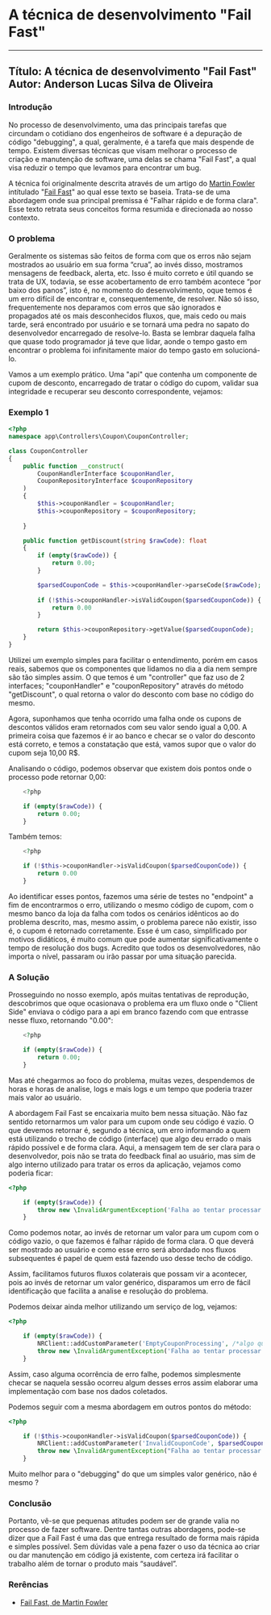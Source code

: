 # A técnica de desenvolvimento "Fail Fast"

---
Título: A técnica de desenvolvimento "Fail Fast"
Autor: Anderson Lucas Silva de Oliveira
---

### Introdução
No processo de desenvolvimento, uma das principais tarefas que circundam o cotidiano dos engenheiros de software é a depuração de código "debugging", a qual, geralmente, é a tarefa que mais despende de tempo. Existem diversas técnicas que visam melhorar o processo de criação e manutenção de software, uma delas se chama "Fail Fast", a qual visa reduzir o tempo que levamos para encontrar um bug.

A técnica foi originalmente descrita através de um artigo do [Martin Fowler](https://pt.wikipedia.org/wiki/Martin_Fowler) intítulado "[Fail Fast](https://www.martinfowler.com/ieeeSoftware/failFast.pdf)" ao qual esse texto se baseia. Trata-se de uma abordagem onde sua principal premissa é "Falhar rápido e de forma clara". Esse texto retrata seus conceitos forma resumida e direcionada ao nosso contexto.

### O problema

Geralmente os sistemas são feitos de forma com que os erros não sejam mostrados ao usuário em sua forma “crua”, ao invés disso, mostramos mensagens de feedback, alerta, etc. Isso é muito correto e útil quando se trata de UX, todavia, se esse acobertamento de erro também acontece “por baixo dos panos”, isto é, no momento do desenvolvimento, oque temos é um erro difícil de encontrar e, consequentemente, de resolver. Não só isso, frequentemente nos deparamos com erros que são ignorados e propagados até os mais desconhecidos fluxos, que, mais cedo ou mais tarde, será encontrado por usuário e se tornará uma pedra no sapato do desenvolvedor encarregado de resolve-lo. Basta se lembrar daquela falha que quase todo programador já teve que lidar, aonde o tempo gasto em encontrar o problema foi infinitamente maior do tempo gasto em solucioná-lo.


Vamos a um exemplo prático. Uma "api" que contenha um componente de cupom de desconto, encarregado de tratar o código do cupom, validar sua integridade e recuperar seu desconto correspondente, vejamos:

### Exemplo 1 

```php
<?php
namespace app\Controllers\Coupon\CouponController;

class CouponController
{   
    public function __construct(
        CouponHandlerInterface $couponHandler, 
        CouponRepositoryInterface $couponRepository
    )
    {
        $this->couponHandler = $couponHandler;
        $this->couponRepository = $couponRepository;
        
    }

    public function getDiscount(string $rawCode): float
    {
        if (empty($rawCode)) {
            return 0.00;
        }

        $parsedCouponCode = $this->couponHandler->parseCode($rawCode);
        
        if (!$this->couponHandler->isValidCoupon($parsedCouponCode)) {
        	return 0.00
        }

        return $this->couponRepository->getValue($parsedCouponCode);
    }
}
```

Utilizei um exemplo simples para facilitar o entendimento, porém em casos reais, sabemos que os componentes que lidamos no dia a dia nem sempre são tão simples assim. O que temos é um "controller" que faz uso de 2 interfaces; "couponHandler" e "couponRepository" através do método "getDiscount", o qual retorna o valor do desconto com base no código do mesmo.

Agora, suponhamos que tenha ocorrido uma falha onde os cupons de descontos válidos eram retornados com seu valor sendo igual a 0,00. A primeira coisa que fazemos é ir ao banco e checar se o valor do desconto está correto, e temos a constatação que está, vamos supor que o valor do cupom seja 10,00 R$.

Analisando o código, podemos observar que existem dois pontos onde o processo pode retornar 0,00:


```php
	<?php 

	if (empty($rawCode)) {
        return 0.00;
    }
```

Também temos:

```php
	<?php

    if (!$this->couponHandler->isValidCoupon($parsedCouponCode)) {
        return 0.00
    }
```

Ao identificar esses pontos, fazemos uma série de testes no "endpoint" a fim de encontrarmos o erro, utilizando o mesmo código de cupom, com o mesmo banco da loja da falha com todos os cenários idênticos ao do problema descrito, mas, mesmo assim, o problema parece não existir, isso é, o cupom é retornado corretamente. Esse é um caso, simplificado por motivos didáticos, é muito comum que pode aumentar significativamente o tempo de resolução dos bugs. Acredito que todos os desenvolvedores, não importa o nível, passaram ou irão passar por uma situação parecida.

### A Solução

Prosseguindo no nosso exemplo, após muitas tentativas de reprodução, descobrimos que oque ocasionava o problema era um fluxo onde o "Client Side" enviava o código para a api em branco fazendo com que entrasse nesse fluxo, retornando "0.00":  


```php
	<?php 

	if (empty($rawCode)) {
        return 0.00;
    }
```

Mas até chegarmos ao foco do problema, muitas vezes, despendemos de horas e horas de analise, logs e mais logs e um tempo que poderia trazer mais valor ao usuário.

A abordagem Fail Fast se encaixaria muito bem nessa situação. Não faz sentido retornarmos um valor para um cupom onde seu código é vazio. O que devemos retornar é, segundo a técnica, um erro informando a quem está utilizando o trecho de código (interface) que algo deu errado o mais rápido possível e de forma clara. Aqui, a mensagem tem de ser clara para o desenvolvedor, pois não se trata do feedback final ao usuário, mas sim de algo interno utilizado para tratar os erros da aplicação, vejamos como poderia ficar:

```php
<?php

	if (empty($rawCode)) {
        throw new \InvalidArgumentException('Falha ao tentar processar cupom com o código vazio', 404).
    }
```

Como podemos notar, ao invés de retornar um valor para um cupom com o código vazio, o que fazemos é falhar rápido de forma clara. O que deverá ser mostrado ao usuário e como esse erro será abordado nos fluxos subsequentes é papel de quem está fazendo uso desse techo de código.

Assim, facilitamos futuros fluxos colaterais que possam vir a acontecer, pois ao invés de retornar um valor genérico, disparamos um erro de fácil identificação que facilita a analise e resolução do problema.

Podemos deixar ainda melhor utilizando um serviço de log, vejamos:

```php
<?php

	if (empty($rawCode)) {
		NRClient::addCustomParameter('EmptyCouponProcessing', /*algo que identifique a sessão vigente*/);
    	throw new \InvalidArgumentException('Falha ao tentar processar cupom com o código vazio', 404);
    }

```

Assim, caso alguma ocorrência de erro falhe, podemos simplesmente checar se naquela sessão ocorreu algum desses erros assim elaborar uma implementação com base nos dados coletados.

Podemos seguir com a mesma abordagem em outros pontos do método:

```php
<?php

	if (!$this->couponHandler->isValidCoupon($parsedCouponCode)) {
		NRClient::addCustomParameter('InvalidCouponCode', $parsedCouponCode);
		throw new \InvalidArgumentException("Falha ao tentar processar cupom inválido {$parsedCouponCode}", 404);
	}

```

Muito melhor para o "debugging" do que um simples valor genérico, não é mesmo ?

### Conclusão

Portanto, vê-se que pequenas atitudes podem ser de grande valia no processo de fazer software. Dentre tantas outras abordagens, pode-se dizer que a Fail Fast é uma das que entrega resultado de forma mais rápida e simples possível. Sem dúvidas vale a pena fazer o uso da técnica ao criar ou dar manutenção em código já existente, com certeza irá facilitar o trabalho além de tornar o produto mais “saudável”.

### Rerências

- [Fail Fast, de Martin Fowler](https://www.martinfowler.com/ieeeSoftware/failFast.pdf) 







